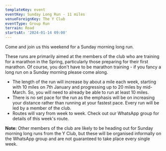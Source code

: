 ```yaml
---
templateKey: event
eventKey: Sunday Long Run - 11 miles
venueForeignKey: The Y Club
eventType: Group Run
terrain: Road
startsAt: '2024-01-14 09:00'
---
```

Come and join us this weekend for a Sunday morning long run.

These runs are primarily aimed at the members of the club who are training for a marathon in the Spring, particularly 
those preparing for their first marathon. Of course, you don't have to be marathon training - if you fancy a long run 
on a Sunday morning please come along.

- The length of the run will increase by about a mile each week, starting with 10 miles on 7th January and progressing 
    up to 20 miles by mid-March. So, you will need to already be able to run at least 10 miles.
- There is no set pace for the run as the emphasis will be on increasing your distance rather than running at your 
    fastest pace. Every run will be led by a member of the club.
- Routes will vary from week to week. Check out our WhatsApp group for details of this week's route.

**Note:** Other members of the club are likely to be heading out for Sunday morning long runs from the Y Club, but these 
will be organised informally on the WhatsApp group and are not guaranteed to take place every single week.
